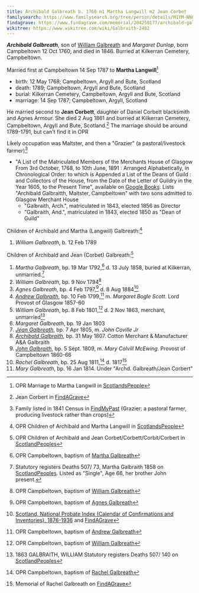 ```yaml
---
title: Archibald Galbreath b. 1760 m1 Martha Langwill m2 Jean Corbet
familysearch: https://www.familysearch.org/tree/person/details/M1YM-NN8
findagrave: https://www.findagrave.com/memorial/204250177/archibald-galbraith
wikitree: https://www.wikitree.com/wiki/Galbraith-2402
---
```

***Archibald Galbreath***, son of [William Galbreath](galbreath-william-1736.md) and *Margaret Dunlop*, born Campbeltown 12 Oct 1760, and died in 1846.  Burried at Kilkerran Cemetery, Campbeltown.

Married first at Campbeltown 14 Sep 1787 to **Martha Langwill**[^marriage1]

- birth: 12 May 1768; Campbeltown, Argyll and Bute, Scotland
- death: 1789; Campbeltown, Argyll and Bute, Scotland
- burial: Kilkerran Cemetery, Campbeltown, Argyll and Bute, Scotland
- marriage: 14 Sep 1787; Campbeltown, Argyll, Scotland

He married second to **Jean Corbett**, daughter of Daniel Corbett blacksmith and Agnes Armour.  She died 2 Aug 1861 and burried at  Kilkerran Cemetery, Campbeltown, Argyll and Bute, Scotland.[^jean-burial]  The marriage should be around 1789-1791, but can't find it in OPR

Likely occupation was Maltster, and then a "Grazier" (a pastoral/livestock farmer)[^1841]

- "A List of the Matriculated Members of the Merchants House of Glasgow From 3rd October, 1768, to 10th June, 1891 : Arranged Alphabetically, in Chronological Order: to which is Appended a List of the Deans of Guild : and Collectors of the House, from the Date of the Letter of Guildry in the Year 1605, to the Present Time", available on [Google Books](https://www.google.com/books/edition/A_List_of_the_Matriculated_Members_of_th/csYxAQAAMAAJ?hl=en&gbpv=1&bsq=galbraith).  Lists "Archibald Galbraitth, Maltster, Campbeltown" with two sons admitted to Glasgow Merchant House
    - "Galbraith, Arch.", matriculated in 1843, elected 1856 as Director
    - "Galbraith, And.", matriculated in 1843, elected 1850 as "Dean of Guild"

Children of Archibald and Martha (Langwill) Galbreath:[^children1]

1. *William Galbreath*, b. 12 Feb 1789

Children of Archibald and Jean (Corbet) Galbreath:[^children2]

1. *Martha Galbreath*, bp. 19 Mar 1792,[^martha-birth] d. 13 July 1858, buried at Kilkerran, unmarried.[^martha-death]
2. *William Galbreath*, bp. 9 Nov 1794[^william1-birth]
3. *Agnes Galbreath*, bp. 4 Feb 1797,[^agnes-birth] d. 8 Aug 1884[^agnes-death]
4. *[Andrew Galbraith](galbraith-andrew-1799.md)*, bp. 10 Feb 1799,[^andrew-birth] m. *Margaret Bogle Scott*. Lord Provost of Glasgow 1857-60
5. *William Galbreath*, bp. 8 Feb 1801,[^william2-birth] d. 2 Nov 1863, merchant, unmarried[^william2-death]
6. *Margaret Galbreath*, bp. 19 Jan 1803
7. *[Jean Galbreath](galbraith-jean-1805.md)*, bp. 7 Apr 1805, m. *John Coville Jr*
8. *[Archibald Galbraith](galbraith-archibald-1807.md)*, bp. 31 May 1807.  Cotton Merchant & Manufacturer A&A Galbraith
9. *[John Galbraith](galbraith-john-1809.md)*, bp. 5 Sept. 1809, m. *Mary Colvill McEwing*. Provost of Campbeltown 1860-66
10. *Rachel Galbreath*, bp. 25 Aug 1811,[^birth-rachel] d. 1817[^death-rachel]
11. *Mary Galbreath*, bp. 16 Jan 1814. Under "Archd. Galbreath/Jean Corbert"

[^1841]: Family listed in 1841 Census in [FindMyPast](https://www.findmypast.com/transcript?id=GBC%2F1841%2F0016605235) (Grazier: a pastoral farmer, producing livestock rather than crops)

[^marriage1]: OPR Marriage to Martha Langwill in [ScotlandsPeople](https://www.scotlandspeople.gov.uk/record-results?search_type=people&event=M&record_type%5B0%5D=opr_marriages&church_type=Old%20Parish%20Registers&dl_cat=church&dl_rec=church-banns-marriages&surname=galbr&surname_so=starts&forename_so=starts&sex=M&spouse_name=langwill&spouse_name_so=starts&from_year=1787&to_year=1787&record=Church%20of%20Scotland%20%28old%20parish%20registers%29%20Roman%20Catholic%20Church%20Other%20churches)

[^children1]: OPR Children of Archibald and Martha Langwill in [ScotlandsPeople](https://www.scotlandspeople.gov.uk/record-results?search_type=people&event=%28B%20OR%20C%20OR%20S%29&record_type%5B0%5D=opr_births&church_type=Old%20Parish%20Registers&dl_cat=church&dl_rec=church-births-baptisms&surname=galbraith&surname_so=syn&forename_so=starts&from_year=1780&to_year=1790&parent_names=galbr&parent_names_so=starts&parent_name_two=langwill&parent_name_two_so=starts&record=Church%20of%20Scotland%20%28old%20parish%20registers%29%20Roman%20Catholic%20Church%20Other%20churches)

[^children2]:OPR Children of Archibald and Jean Corbet/Corbett/Corbit/Corbert in [ScotlandPeoples](https://www.scotlandspeople.gov.uk/record-results?search_type=people&event=%28B%20OR%20C%20OR%20S%29&record_type%5B0%5D=opr_births&church_type=Old%20Parish%20Registers&dl_cat=church&dl_rec=church-births-baptisms&surname=galbreath&surname_so=exact&forename_so=starts&from_year=1792&to_year=1820&parent_names=galbreath&parent_names_so=exact&parent_name_two=cor&parent_name_two_so=starts&record=Church%20of%20Scotland%20%28old%20parish%20registers%29%20Roman%20Catholic%20Church%20Other%20churches&sort=asc&order=Date&field=year)

[^martha-birth]: OPR Campbeltown, baptism of [Martha Galbreath](/sources/opr-campbeltown-births.md#1792-03-19-martha-galbreath)

[^martha-death]: Statutory registers Deaths 507/ 73, Martha Galbraith 1858 on [ScotlandPeoples](https://www.scotlandspeople.gov.uk/view-image/nrs_stat_deaths/271145). Listed as "Single", Age 66, her brother John present.

[^william1-birth]: OPR Campbeltown, baptism of [William Galbreath](/sources/opr-campbeltown-births.md#1794-11-09-william-galbreath)

[^agnes-birth]: OPR Campbeltown, baptism of [Agnes Galbreath](/sources/opr-campbeltown-births.md#1797-02-04-agnes-galbreath)

[^agnes-death]: [Scotland, National Probate Index (Calendar of Confirmations and Inventories), 1876-1936](https://www.ancestry.com/sharing/23506551?h=f30cea&clickref=1101liD82beH%2C1101liD82beH&adref=&o_xid=01011l4xx5&o_lid=01011l4xx5&o_sch=Affiliate%2BExternal) and [FindAGrave](https://www.findagrave.com/memorial/204250233/agnes-galbraith)

[^andrew-birth]: OPR Campbeltown, baptism of [Andrew Galbreath](/sources/opr-campbeltown-births.md#1799-02-10-andrew-galbreath)

[^william2-birth]: OPR Campbeltown, baptism of [William Galbreath](/sources/opr-campbeltown-births.md#1801-02-08-william-galbreath)

[^william2-death]: 1863 GALBRAITH, WILLIAM Statutory registers Deaths 507/ 140 on [ScotlandPeoples](https://www.scotlandspeople.gov.uk/view-image/nrs_stat_deaths/581240)

[^jean-burial]: Jean Corbert in [FindAGrave](https://www.findagrave.com/memorial/207287627/jean-galbraith)

[^birth-rachel]: OPR Campbeltown, baptism of [Rachel Galbreath](/sources/opr-campbeltown-births.md#1811-08-25-rachel-galbreath)

[^death-rachel]: Memorial of Rachel Galbreath on [FindAGrave](https://www.findagrave.com/memorial/207287606/rachel-galbraith)
